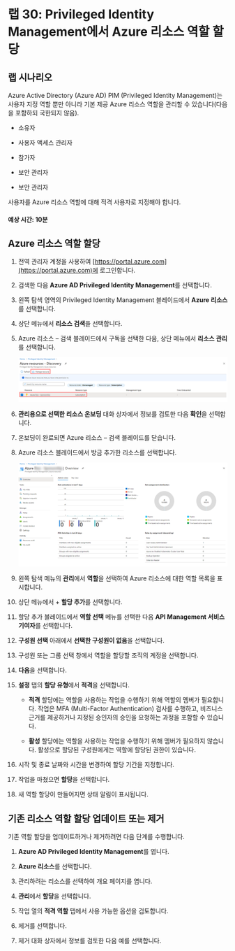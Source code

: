 ﻿---
lab:
    title: '30 - Privileged Identity Management에서 Azure 리소스 역할 할당'
    learning path: '04'
    module: '모듈 03 - 권한 있는 액세스 계획 및 구현'
---

# 랩 30: Privileged Identity Management에서 Azure 리소스 역할 할당

## 랩 시나리오

Azure Active Directory (Azure AD) PIM (Privileged Identity Management)는 사용자 지정 역할 뿐만 아니라 기본 제공 Azure 리소스 역할을 관리할 수 있습니다(다음을 포함하되 국한되지 않음).

- 소유자

- 사용자 액세스 관리자

- 참가자

- 보안 관리자

- 보안 관리자

사용자를 Azure 리소스 역할에 대해 적격 사용자로 지정해야 합니다.

#### 예상 시간: 10분

## Azure 리소스 역할 할당

1. 전역 관리자 계정을 사용하여 [https://portal.azure.com](https://portal.azure.com)에 로그인합니다.

1. 검색한 다음 **Azure AD Privileged Identity Management**를 선택합니다.

1. 왼쪽 탐색 영역의 Privileged Identity Management 블레이드에서 **Azure 리소스**를 선택합니다.

1. 상단 메뉴에서 **리소스 검색**을 선택합니다.

1. Azure 리소스 – 검색 블레이드에서 구독을 선택한 다음, 상단 메뉴에서 **리소스 관리**를 선택합니다.

    ![구독 및 리소스 관리가 강조 표시된 Azure 리소스 검색 블레이드를 표시하는 화면 이미지](./media/lp4-mod3-pim-azure-resource-management.png)

1. **관리용으로 선택한 리소스 온보딩** 대화 상자에서 정보를 검토한 다음 **확인**을 선택합니다.

1. 온보딩이 완료되면 Azure 리소스 – 검색 블레이드를 닫습니다.

1. Azure 리소스 블레이드에서 방금 추가한 리소스를 선택합니다.

    ![최근에 추가된 Azure 리소스를 표시하는 화면 이미지](./media/lp4-mod3-pim-az-resource-overview.png)

1. 왼쪽 탐색 메뉴의 **관리**에서 **역할**을 선택하여 Azure 리소스에 대한 역할 목록을 표시합니다.

1. 상단 메뉴에서 + **할당 추가**를 선택합니다.

1. 할당 추가 블레이드에서 **역할 선택** 메뉴를 선택한 다음 **API Management 서비스 기여자**를 선택합니다.

1. **구성원 선택** 아래에서 **선택한 구성원이 없음**을 선택합니다.

1. 구성원 또는 그룹 선택 창에서 역할을 할당할 조직의 계정을 선택합니다.

1. **다음**을 선택합니다.

1. **설정** 탭의 **할당 유형**에서 **적격**을 선택합니다.

    - **적격** 할당에는 역할을 사용하는 작업을 수행하기 위해 역할의 멤버가 필요합니다. 작업은 MFA (Multi-Factor Authentication) 검사를 수행하고, 비즈니스 근거를 제공하거나 지정된 승인자의 승인을 요청하는 과정을 포함할 수 있습니다.

    - **활성** 할당에는 역할을 사용하는 작업을 수행하기 위해 멤버가 필요하지 않습니다. 활성으로 할당된 구성원에게는 역할에 할당된 권한이 있습니다.

1. 시작 및 종료 날짜와 시간을 변경하여 할당 기간을 지정합니다.

1. 작업을 마쳤으면 **할당**을 선택합니다.

1. 새 역할 할당이 만들어지면 상태 알림이 표시됩니다.

## 기존 리소스 역할 할당 업데이트 또는 제거

기존 역할 할당을 업데이트하거나 제거하려면 다음 단계를 수행합니다.

1. **Azure AD Privileged Identity Management**를 엽니다.

1. **Azure 리소스**를 선택합니다.

1. 관리하려는 리소스를 선택하여 개요 페이지를 엽니다.

1. **관리**에서 **할당**을 선택합니다.

1. 작업 열의 **적격 역할** 탭에서 사용 가능한 옵션을 검토합니다.

1. 제거를 선택합니다.

1. 제거 대화 상자에서 정보를 검토한 다음 예를 선택합니다.
